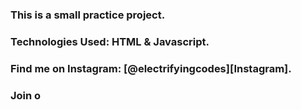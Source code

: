 ### This is a small practice project.

### Technologies Used: HTML & Javascript.

### Find me on Instagram: [@electrifyingcodes][Instagram].
### Join o

[Instgram]: https://www.instagram.com/electrifying_codes
[discord]: https://discord.com/in